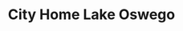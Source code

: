 ---
title: "City Home Lake Oswego"
url: /lake-oswego/city-home-lake-oswego/
shop: interior decoration
---